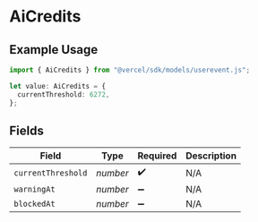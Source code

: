 # AiCredits

## Example Usage

```typescript
import { AiCredits } from "@vercel/sdk/models/userevent.js";

let value: AiCredits = {
  currentThreshold: 6272,
};
```

## Fields

| Field              | Type               | Required           | Description        |
| ------------------ | ------------------ | ------------------ | ------------------ |
| `currentThreshold` | *number*           | :heavy_check_mark: | N/A                |
| `warningAt`        | *number*           | :heavy_minus_sign: | N/A                |
| `blockedAt`        | *number*           | :heavy_minus_sign: | N/A                |